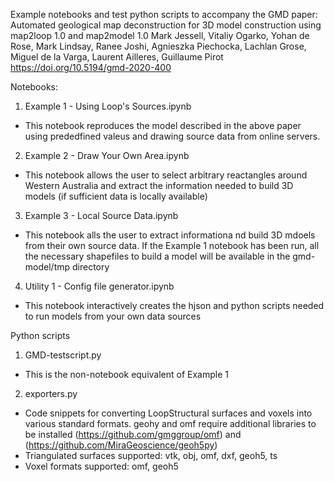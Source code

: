 Example notebooks and test python scripts to accompany the GMD paper:   
Automated geological map deconstruction for 3D model construction using map2loop 1.0 and map2model 1.0
Mark Jessell, Vitaliy Ogarko, Yohan de Rose, Mark Lindsay, Ranee Joshi, Agnieszka Piechocka, Lachlan Grose, Miguel de la Varga, Laurent Ailleres, Guillaume Pirot   
https://doi.org/10.5194/gmd-2020-400   
   
Notebooks:  
1) Example 1 - Using Loop's Sources.ipynb   
- This notebook reproduces the model described in the above paper using prededfined valeus and drawing source data from online servers.   
2) Example 2 - Draw Your Own Area.ipynb    
- This notebook allows the user to select arbitrary reactangles around Western Australia and extract the information needed to build 3D models (if sufficient data is locally available)   
3) Example 3 - Local Source Data.ipynb    
- This notebook alls the user to extract informationa nd build 3D mdoels from their own source data. If the Example 1 notebook has been run, all the necessary shapefiles to build a model will be available in the gmd-model/tmp directory   
4) Utility 1 - Config file generator.ipynb    
- This notebook interactively creates the hjson and python scripts needed to run models from your own data sources   
    
Python scripts    
1) GMD-testscript.py    
- This is the non-notebook equivalent of Example 1
2) exporters.py   
- Code snippets for converting LoopStructural surfaces and voxels into various standard formats. geohy and omf require additional libraries to be installed (https://github.com/gmggroup/omf) and (https://github.com/MiraGeoscience/geoh5py)
- Triangulated surfaces supported: vtk, obj, omf, dxf, geoh5, ts
- Voxel formats supported: omf, geoh5

